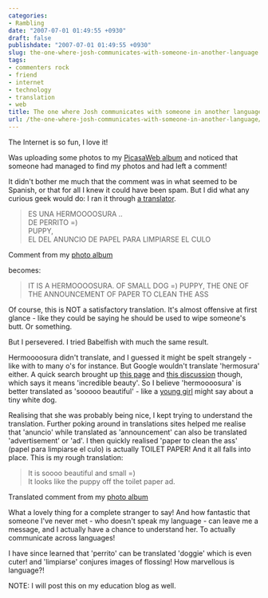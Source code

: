 ```yaml
---
categories:
- Rambling
date: "2007-07-01 01:49:55 +0930"
draft: false
publishdate: "2007-07-01 01:49:55 +0930"
slug: the-one-where-josh-communicates-with-someone-in-another-language
tags:
- commenters rock
- friend
- internet
- technology
- translation
- web
title: The one where Josh communicates with someone in another language
url: /the-one-where-josh-communicates-with-someone-in-another-language/
---
```


The Internet is so fun, I love it!

Was uploading some photos to my [PicasaWeb album](http://picasaweb.google.com/nunn.joshua) and noticed that someone had managed to find my photos and had left a comment!

It didn't bother me much that the comment was in what seemed to be Spanish, or that for all I knew it could have been spam. But I did what any curious geek would do: I ran it through [a translator](http://translate.google.com/translate_t?hl=en).

> ES UNA HERMOOOOSURA ..\
> DE PERRITO =)\
> PUPPY,\
> EL DEL ANUNCIO DE PAPEL PARA LIMPIARSE EL CULO

Comment from my [photo album](http://picasaweb.google.com/nunn.joshua/Puppy/photo#5047115752437123410 "My photo album")

becomes:

> IT IS A HERMOOOOSURA. OF SMALL DOG =) PUPPY, THE ONE OF THE
> ANNOUNCEMENT OF PAPER TO CLEAN THE ASS

Of course, this is NOT a satisfactory translation. It's almost offensive at first glance - like they could be saying he should be used to wipe someone's butt. Or something.

But I persevered. I tried Babelfish with much the same result.

Hermoooosura didn't translate, and I guessed it might be spelt strangely - like with to many o's for instance. But Google wouldn't translate 'hermosura' either. A quick search brought up [this page](http://www.wordreference.com/es/en/translation.asp?spen=hermosura) and [this discussion](http://forum.wordreference.com/showthread.php?t=394652) though, which says it means 'incredible beauty'. So I believe 'hermoooosura' is better translated as 'sooooo beautiful' - like a [young girl](http://picasaweb.google.com/josehuerta04) might say about a tiny white dog.

Realising that she was probably being nice, I kept trying to understand the translation. Further poking around in translations sites helped me realise that 'anuncio' while translated as 'announcement' can also be translated 'advertisement' or 'ad'. I then quickly realised 'paper to clean the ass' (papel para limpiarse el culo) is actually TOILET PAPER! And it all falls into place. This is my rough translation:

> It is soooo beautiful and small =)\
> It looks like the puppy off the toilet paper ad.

Translated comment from my [photo album](http://picasaweb.google.com/nunn.joshua/Puppy/photo#5047115752437123410 "My photo album")

What a lovely thing for a complete stranger to say! And how fantastic that someone I've never met - who doesn't speak my language - can leave me a message, and I actually have a chance to understand her. To actually communicate across languages!

I have since learned that 'perrito' can be translated 'doggie' which is even cuter! and 'limpiarse' conjures images of flossing! How marvellous is language?!

NOTE: I will post this on my education blog as well.

